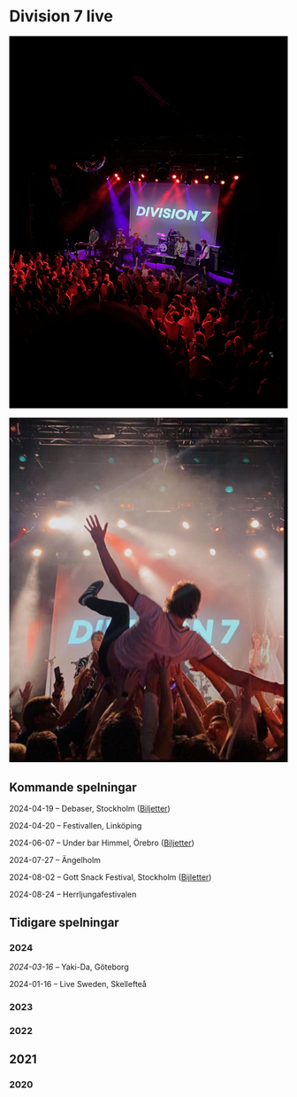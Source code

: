# Division 7 live

![Pustervik 2023](/images/pustervik_2023.JPG)

![Max surfar](/images/max_surfar_pustervik_2023.jpg)

## Kommande spelningar

2024-04-19 – Debaser, Stockholm ([Biljetter](https://debaser.se/kalender/?EventId=26298))

2024-04-20 – Festivallen, Linköping

2024-06-07 – Under bar Himmel, Örebro ([Biljetter](https://www.tickster.com/sv/events/x2cvw3avgtpz9l7/2024-06-07/hastpojken-division-7-under-bar-himmel))

2024-07-27 – Ängelholm

2024-08-02 – Gott Snack Festival, Stockholm ([Bijletter](https://billetto.se/e/gott-snack-festival-biljetter-969436))

2024-08-24 – Herrljungafestivalen 

## Tidigare spelningar

### 2024

*2024-03-16* – Yaki-Da, Göteborg

2024-01-16 – Live Sweden, Skellefteå

### 2023



### 2022

## 2021

### 2020
